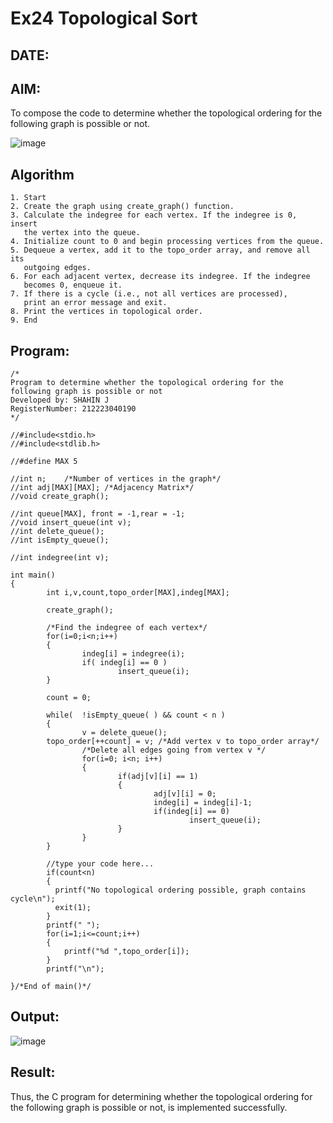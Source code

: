 # Ex24 Topological Sort
## DATE:
## AIM:
To compose the code to determine whether the topological ordering for the following graph is possible or not.

![image](https://github.com/user-attachments/assets/c74a7111-9b59-475c-aad4-9baf23d50ec0)


## Algorithm
```
1. Start
2. Create the graph using create_graph() function.
3. Calculate the indegree for each vertex. If the indegree is 0, insert
   the vertex into the queue.
4. Initialize count to 0 and begin processing vertices from the queue.
5. Dequeue a vertex, add it to the topo_order array, and remove all its
   outgoing edges.
6. For each adjacent vertex, decrease its indegree. If the indegree
   becomes 0, enqueue it.
7. If there is a cycle (i.e., not all vertices are processed),
   print an error message and exit.
8. Print the vertices in topological order.
9. End
```  

## Program:
```
/*
Program to determine whether the topological ordering for the following graph is possible or not
Developed by: SHAHIN J
RegisterNumber: 212223040190
*/
```
```
//#include<stdio.h>
//#include<stdlib.h>

//#define MAX 5

//int n;    /*Number of vertices in the graph*/
//int adj[MAX][MAX]; /*Adjacency Matrix*/
//void create_graph();

//int queue[MAX], front = -1,rear = -1;
//void insert_queue(int v);
//int delete_queue();
//int isEmpty_queue();

//int indegree(int v);

int main()
{
        int i,v,count,topo_order[MAX],indeg[MAX];

        create_graph();

        /*Find the indegree of each vertex*/
        for(i=0;i<n;i++)
        {
                indeg[i] = indegree(i);
                if( indeg[i] == 0 )
                        insert_queue(i);
        }

        count = 0;

        while(  !isEmpty_queue( ) && count < n )
        {
                v = delete_queue();
        topo_order[++count] = v; /*Add vertex v to topo_order array*/
                /*Delete all edges going from vertex v */
                for(i=0; i<n; i++)
                {
                        if(adj[v][i] == 1)
                        {
                                adj[v][i] = 0;
                                indeg[i] = indeg[i]-1;
                                if(indeg[i] == 0)
                                        insert_queue(i);
                        }
                }
        }

        //type your code here...
        if(count<n)
        {
          printf("No topological ordering possible, graph contains cycle\n");
          exit(1);
        }
        printf(" ");
        for(i=1;i<=count;i++)
        {
            printf("%d ",topo_order[i]);
        }
        printf("\n");
        
}/*End of main()*/
```

## Output:
![image](https://github.com/user-attachments/assets/6059e7d7-c8dc-4728-bfc8-46b00a0b9baa)

## Result:
Thus, the C program for determining whether the topological ordering for the following graph is possible or not, is implemented successfully.
